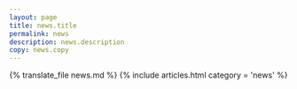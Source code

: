 ```yaml
---
layout: page
title: news.title
permalink: news
description: news.description
copy: news.copy
---
```

{% translate_file news.md %}
{% include articles.html category = 'news' %}
